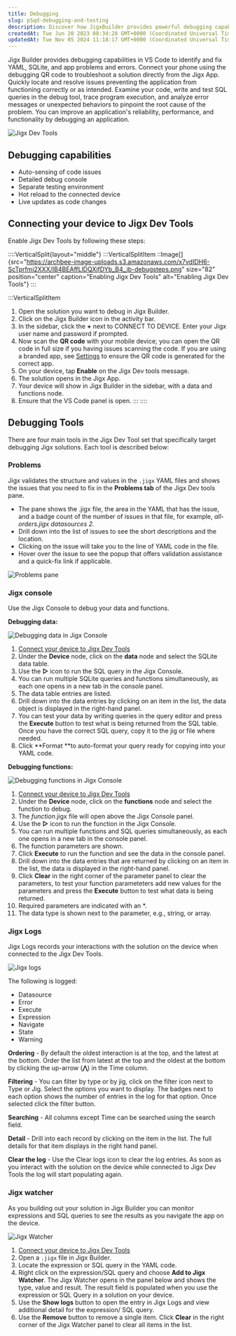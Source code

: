 ```yaml
---
title: Debugging
slug: pSqd-debugging-and-testing
description: Discover how JigxBuilder provides powerful debugging capabilities in VSCode for identifying and resolving YAML, SQLite, and app errors. Connect your phone using a debugging QR code to troubleshoot directly from the JigxApp. Benefit from features like auto
createdAt: Tue Jun 20 2023 08:34:28 GMT+0000 (Coordinated Universal Time)
updatedAt: Tue Nov 05 2024 11:18:17 GMT+0000 (Coordinated Universal Time)
---
```


Jigx Builder provides debugging capabilities in VS Code to identify and fix YAML, SQLite, and app problems and errors. Connect your phone using the debugging QR code to troubleshoot a solution directly from the Jigx App. Quickly locate and resolve issues preventing the application from functioning correctly or as intended. Examine your code, write and test SQL queries in the debug tool, trace program execution, and analyze error messages or unexpected behaviors to pinpoint the root cause of the problem. You can improve an application's reliability, performance, and functionality by debugging an application.

![Jigx Dev Tools](https://archbee-image-uploads.s3.amazonaws.com/x7vdIDH6-ScTprfmi2XXX/AtgzZUHgK_p0EV0Zb98pk_jb-debug.png "Jigx Dev Tools")

## Debugging capabilities

- Auto-sensing of code issues
- Detailed debug console
- Separate testing environment
- Hot reload to the connected device
- Live updates as code changes

## Connecting your device to Jigx Dev Tools

Enable Jigx Dev Tools by following these steps:

::::VerticalSplit{layout="middle"}
:::VerticalSplitItem
::Image[]{src="https://archbee-image-uploads.s3.amazonaws.com/x7vdIDH6-ScTprfmi2XXX/IB4BEAffLlDQXjfDYb_B4_jb-debugsteps.png" size="82" position="center" caption="Enabling Jigx Dev Tools" alt="Enabling Jigx Dev Tools"}
:::

:::VerticalSplitItem

1. Open the solution you want to debug in Jigx Builder.
2. Click on the Jigx Builder icon in the activity bar.
3. In the sidebar, click the **+** next to CONNECT TO DEVICE. Enter your Jigx user name and password if prompted.
4. Now scan the **QR code** with your mobile device; you can open the QR code in full size if you having issues scanning the code. If you are using a branded app, see [Settings](./Settings.md) to ensure the QR code is generated for the correct app.
5. On your device, tap **Enable** on the Jigx Dev tools message.
6. The solution opens in the Jigx App.
7. Your device will show in Jigx Builder in the sidebar, with a data and functions node.
8. Ensure that the VS Code panel is open.
   :::
   ::::

## Debugging Tools

There are four main tools in the Jigx Dev Tool set that specifically target debugging Jigx solutions. Each tool is described below:

### Problems

Jigx validates the structure and values in the `.jigx` YAML files and shows the issues that you need to fix in the **Problems tab** of the Jigx Dev tools pane.

- The pane shows the .jigx file, the area in the YAML that has the issue, and a badge count of the number of issues in that file, for example, _all-orders.jigx datasources 2._
- Drill down into the list of issues to see the short descriptions and the location.
- Clicking on the issue will take you to the line of YAML code in the file.
- &#x20;Hover over the issue to see the popup that offers validation assistance and a quick-fix link if applicable.

![Problems pane](https://archbee-image-uploads.s3.amazonaws.com/x7vdIDH6-ScTprfmi2XXX/xq_W7vxImiBLp07c8cuHy_jb-problemgif.gif "Problems pane")

### Jigx console

Use the Jigx Console to debug your data and functions.

**Debugging data:**

![Debugging data in Jigx Console](https://archbee-image-uploads.s3.amazonaws.com/x7vdIDH6-ScTprfmi2XXX/pVjWwfz1K2Rdcwc0drcgJ_jb-console.gif "Debugging data in Jigx Console")

1. [Connect your device to Jigx Dev Tools](https://docs.jigx.com/debugging#p8neI)
2. Under the **Device** node, click on the **data** node and select the SQLite data table.
3. Use the **▷** icon to run the SQL query in the Jigx Console.
4. You can run multiple SQLite queries and functions simultaneously, as each one opens in a new tab in the console panel.
5. The data table entries are listed.
6. Drill down into the data entries by clicking on an item in the list, the data object is displayed in the right-hand panel.
7. &#x20;You can test your data by writing queries in the query editor and press the **Execute** button to test what is being returned from the SQL table. Once you have the correct SQL query, copy it to the jig or file where needed.
8. Click **Format **to auto-format your query ready for copying into your YAML code.

**Debugging functions:**

![Debugging functions in Jigx Console](https://archbee-image-uploads.s3.amazonaws.com/x7vdIDH6-ScTprfmi2XXX/UJyIWEShn42cP0BhWW5D3_jb-functiongif.gif "Debugging functions in Jigx Console")

1. [Connect your device to Jigx Dev Tools](https://docs.jigx.com/debugging#p8neI)
2. Under the **Device** node, click on the **functions** node and select the function to debug.
3. The _function_.jigx file will open above the Jigx Console panel.
4. Use the **▷** icon to run the function in the Jigx Console.
5. You can run multiple functions and SQL queries simultaneously, as each one opens in a new tab in the console panel.
6. The function parameters are shown.
7. Click **Execute** to run the function and see the data in the console panel.
8. Drill down into the data entries that are returned by clicking on an item in the list, the data is displayed in the right-hand panel.
9. Click **Clear** in the right corner of the parameter panel to clear the parameters, to test your function parameteters add new values for the parameters and press the **Execute** button to test what data is being returned.
10. Required parameters are indicated with an \*.
11. The data type is shown next to the parameter, e.g., string, or array.

### Jigx Logs

Jigx Logs records your interactions with the solution on the device when connected to the Jigx Dev Tools.

![Jigx logs](https://archbee-image-uploads.s3.amazonaws.com/x7vdIDH6-ScTprfmi2XXX/ra-YuRCoBFsVP9uFSFsLY_jb-jigxloggif.gif "Jigx logs")

The following is logged:

- Datasource
- Error
- Execute
- Expression
- Navigate
- State
- Warning

**Ordering** - By default the oldest interaction is at the top, and the latest at the bottom. Order the list from latest at the top and the oldest at the bottom by clicking the up-arrow (**⋀**) in the Time column.

**Filtering** - You can filter by type or by jig, click on the filter icon next to Type or Jig. Select the options you want to display. The badges next to each option shows the number of entries in the log for that option. Once selected click the filter button.

**Searching** - All columns except Time can be searched using the search field.

**Detail** - Drill into each record by clicking on the item in the list. The full details for that item displays in the right hand panel.

**Clear the log** - Use the Clear logs icon to clear the log entries. As soon as you interact with the solution on the device while connected to Jigx Dev Tools the log will start populating again.

### Jigx watcher

As you building out your solution in Jigx Builder you can monitor expressions and SQL queries to see the results as you navigate the app on the device.

![Jigx Watcher](https://archbee-image-uploads.s3.amazonaws.com/x7vdIDH6-ScTprfmi2XXX/f1yClypjHjw3R1DIt8fZz_jb-watcherfixed.gif "Jigx Watcher")

1. [Connect your device to Jigx Dev Tools](https://docs.jigx.com/debugging#p8neI)
2. Open a `.jigx` file in Jigx Builder.
3. Locate the expression or SQL query in the YAML code.
4. Right click on the expression/SQL query and choose **Add to **Jigx** Watcher**. The Jigx Watcher opens in the panel below and shows the type, value and result. The result field is populated when you use the expression or SQL Query in a solution on your device.
5. Use the **Show logs** button to open the entry in Jigx Logs and view additional detail for the expression/ SQL query.
6. Use the **Remove** button to remove a single item. Click **Clear** in the right corner of the Jigx Watcher panel to clear all items in the list.
